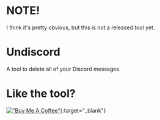 # NOTE!
I think it's pretty obvious, but this is not a released tool yet.

# Undiscord
A tool to delete all of your Discord messages.

# Like the tool?
[!["Buy Me A Coffee"](https://www.buymeacoffee.com/assets/img/custom_images/orange_img.png)](https://www.buymeacoffee.com/shrootbuck){:target="_blank"}